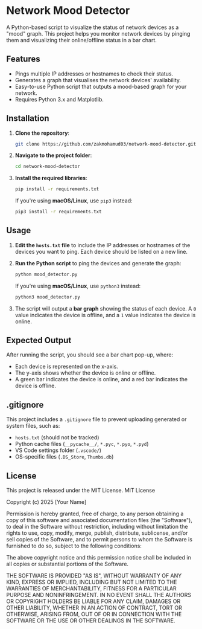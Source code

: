 # Network Mood Detector

A Python-based script to visualize the status of network devices as a "mood" graph. This project helps you monitor network devices by pinging them and visualizing their online/offline status in a bar chart.

## Features

- Pings multiple IP addresses or hostnames to check their status.
- Generates a graph that visualises the network devices' availability.
- Easy-to-use Python script that outputs a mood-based graph for your network.
- Requires Python 3.x and Matplotlib.

## Installation

1. **Clone the repository**:
    ```bash
    git clone https://github.com/zakmohamud03/network-mood-detector.git
    ```

2. **Navigate to the project folder**:
    ```bash
    cd network-mood-detector
    ```

3. **Install the required libraries**:
    ```bash
    pip install -r requirements.txt
    ```

   If you're using **macOS/Linux**, use `pip3` instead:
    ```bash
    pip3 install -r requirements.txt
    ```

## Usage

1. **Edit the `hosts.txt` file** to include the IP addresses or hostnames of the devices you want to ping. Each device should be listed on a new line.
   
2. **Run the Python script** to ping the devices and generate the graph:
    ```bash
    python mood_detector.py
    ```

   If you're using **macOS/Linux**, use `python3` instead:
    ```bash
    python3 mood_detector.py
    ```

3. The script will output a **bar graph** showing the status of each device. A `0` value indicates the device is offline, and a `1` value indicates the device is online.

## Expected Output

After running the script, you should see a bar chart pop-up, where:

- Each device is represented on the x-axis.
- The y-axis shows whether the device is online or offline.
- A green bar indicates the device is online, and a red bar indicates the device is offline.

## .gitignore

This project includes a `.gitignore` file to prevent uploading generated or system files, such as:

- `hosts.txt` (should not be tracked)
- Python cache files (`__pycache__/`, `*.pyc`, `*.pyo`, `*.pyd`)
- VS Code settings folder (`.vscode/`)
- OS-specific files (`.DS_Store`, `Thumbs.db`)

## License

This project is released under the MIT License.
MIT License 


Copyright (c) 2025 [Your Name]

Permission is hereby granted, free of charge, to any person obtaining a copy
of this software and associated documentation files (the "Software"), to deal
in the Software without restriction, including without limitation the rights
to use, copy, modify, merge, publish, distribute, sublicense, and/or sell
copies of the Software, and to permit persons to whom the Software is
furnished to do so, subject to the following conditions:

The above copyright notice and this permission notice shall be included in all
copies or substantial portions of the Software.

THE SOFTWARE IS PROVIDED "AS IS", WITHOUT WARRANTY OF ANY KIND, EXPRESS OR
IMPLIED, INCLUDING BUT NOT LIMITED TO THE WARRANTIES OF MERCHANTABILITY,
FITNESS FOR A PARTICULAR PURPOSE AND NONINFRINGEMENT. IN NO EVENT SHALL THE
AUTHORS OR COPYRIGHT HOLDERS BE LIABLE FOR ANY CLAIM, DAMAGES OR OTHER
LIABILITY, WHETHER IN AN ACTION OF CONTRACT, TORT OR OTHERWISE, ARISING FROM,
OUT OF OR IN CONNECTION WITH THE SOFTWARE OR THE USE OR OTHER DEALINGS IN THE
SOFTWARE.